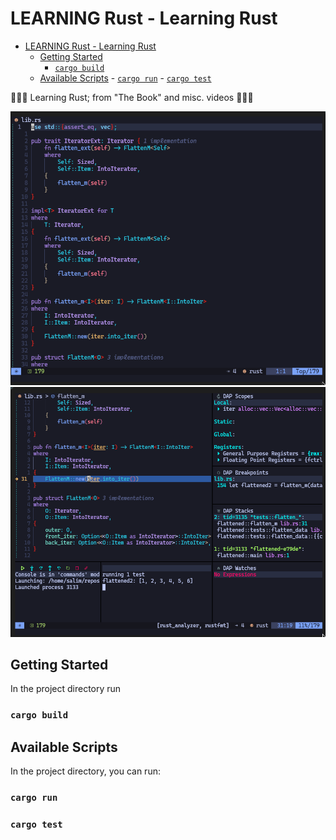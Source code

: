 # LEARNING Rust - Learning Rust

<!--toc:start-->

- [LEARNING Rust - Learning Rust](#learning-rust-learning-rust)
  - [Getting Started](#getting-started)
    - [`cargo build`](#cargo-build)
  - [Available Scripts](#available-scripts) - [`cargo run`](#cargo-run) - [`cargo test`](#cargo-test)
  <!--toc:end-->

<!-- | ![rust_crab](./rust_crab.svg) | -->
<!-- | ----------------------------- | -->

🦀🦀🦀 Learning Rust; from "The Book" and misc. videos 🦀🦀🦀

![flatten-01 ](./flatten01.png)  
![flatten-01 ](./flatten02_debug.png)

## Getting Started

In the project directory run

### `cargo build`

## Available Scripts

In the project directory, you can run:

### `cargo run`

### `cargo test`
